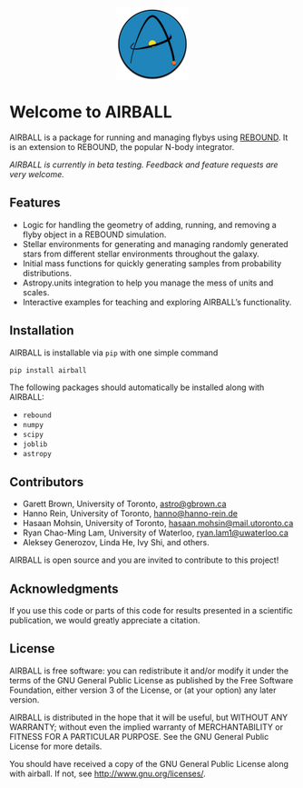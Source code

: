 <div style="display: flex; justify-content: center; float: center;"><img src="https://github.com/zyrxvo/airball/raw/main/docs/img/airball.png" aspect=1 alt="AIRBALL Logo, a 3-body problem made to look like the letter A." title="AIRBALL Logo, a 3-body problem made to look like the letter A." height="128" width="128"></div>

# Welcome to AIRBALL

AIRBALL is a package for running and managing flybys using [REBOUND](https://github.com/hannorein/rebound). It is an extension to REBOUND, the popular N-body integrator.

*AIRBALL is currently in beta testing. Feedback and feature requests are very welcome.*

## Features

* Logic for handling the geometry of adding, running, and removing a flyby object in a REBOUND simulation.
* Stellar environments for generating and managing randomly generated stars from different stellar environments throughout the galaxy. 
* Initial mass functions for quickly generating samples from probability distributions. 
* Astropy.units integration to help you manage the mess of units and scales.
* Interactive examples for teaching and exploring AIRBALL’s functionality. 

## Installation

AIRBALL is installable via `pip` with one simple command

```zsh
pip install airball

```

The following packages should automatically be installed along with AIRBALL:

- `rebound`
- `numpy`
- `scipy`
- `joblib`
- `astropy`

## Contributors

* Garett Brown, University of Toronto, <astro@gbrown.ca>
* Hanno Rein, University of Toronto, <hanno@hanno-rein.de>
* Hasaan Mohsin, University of Toronto, <hasaan.mohsin@mail.utoronto.ca>
* Ryan Chao-Ming Lam, University of Waterloo, <ryan.lam1@uwaterloo.ca>
* Aleksey Generozov, Linda He, Ivy Shi, and others. 

AIRBALL is open source and you are invited to contribute to this project! 

## Acknowledgments

If you use this code or parts of this code for results presented in a scientific publication, we would greatly appreciate a citation.

## License

AIRBALL is free software: you can redistribute it and/or modify it under the terms of the GNU General Public License as published by the Free Software Foundation, either version 3 of the License, or (at your option) any later version.

AIRBALL is distributed in the hope that it will be useful, but WITHOUT ANY WARRANTY; without even the implied warranty of MERCHANTABILITY or FITNESS FOR A PARTICULAR PURPOSE.  See the GNU General Public License for more details.

You should have received a copy of the GNU General Public License along with airball.  If not, see <http://www.gnu.org/licenses/>.
